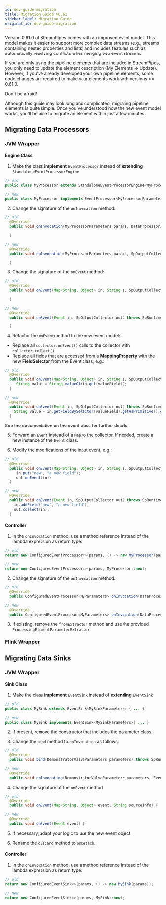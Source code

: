 ```yaml
---
id: dev-guide-migration
title: Migration Guide v0.61
sidebar_label: Migration Guide
original_id: dev-guide-migration
---
```


Version 0.61.0 of StreamPipes comes with an improved event model. This model makes it easier to support more complex data streams (e.g., streams containing nested properties and lists) and includes features such as automatically resolving conflicts when merging two event streams.

If you are only using the pipeline elements that are included in StreamPipes, you only need to update the element description (My Elements -> Update).
However, if you've already developed your own pipeline elements, some code changes are required to make your elements work with versions >= 0.61.0.

<div class="admonition info">
<div class="admonition-title">Don't be afraid!</div>
<p>Although this guide may look long and complicated, migrating pipeline elements is quite simple. Once you've understood how the new event model works, you'll be able to migrate an element within just a few minutes.</p>
</div>

## Migrating Data Processors

### JVM Wrapper

#### Engine Class

1. Make the class **implement** ``EventProcessor`` instead of **extending** ``StandaloneEventProcessorEngine``

```java
// old
public class MyProcessor extends StandaloneEventProcessorEngine<MyProcessorParameters> { ... }

// new
public class MyProcessor implements EventProcessor<MyProcessorParameters>{ ... }
```

2. Change the signature of the ``onInvocation`` method:

```java
// old
  @Override
  public void onInvocation(MyProcessorParameters params, DataProcessorInvocation dataProcessorInvocation) {

  }

// new
  @Override
  public void onInvocation(MyProcessorParameters params, SpOutputCollector spOutputCollector, EventProcessorRuntimeContext runtimeContext) throws SpRuntimeException {

  }
```

3. Change the signature of the ``onEvent`` method:

```java
// old
  @Override
  public void onEvent(Map<String, Object> in, String s, SpOutputCollector out) {

  }

// new
  @Override
  public void onEvent(Event in, SpOutputCollector out) throws SpRuntimeException {

  }
```

4. Refactor the ``onEvent``method to the new event model:

* Replace all ``collector.onEvent()`` calls to the collector with ``collector.collect()``
* Replace all fields that are accessed from a **MappingProperty** with the new **FieldSelector** from the Event class, e.g.:

```java
// old
  @Override
  public void onEvent(Map<String, Object> in, String s, SpOutputCollector out) {
     String value = String.valueOf(in.get(valueField));
  }

// new
  @Override
  public void onEvent(Event in, SpOutputCollector out) throws SpRuntimeException {
    String value = in.getFieldBySelector(valueField).getAsPrimitive().getAsString();
  }
```

See the documentation on the event class for further details.

5. Forward an ``Event`` instead of a ``Map`` to the collector. If needed, create a new instance of the ``Event`` class.

6. Modify the modifications of the input event, e.g.:

```java
// old
  @Override
  public void onEvent(Map<String, Object> in, String s, SpOutputCollector out) {
     in.put("new", "a new field");
     out.onEvent(in);
  }

// new
  @Override
  public void onEvent(Event in, SpOutputCollector out) throws SpRuntimeException {
    in.addField("new", "a new field");
    out.collect(in);
  }
```

#### Controller

1. In the ``onInvocation`` method, use a method reference instead of the lambda expression as return type:

```java
// old
return new ConfiguredEventProcessor<>(params, () -> new MyProcessor(params));

// new
return new ConfiguredEventProcessor<>(params, MyProcessor::new);
```

2. Change the signature of the ``onInvocation`` method:

```java
// old
  @Override
  public ConfiguredEventProcessor<MyParameters> onInvocation(DataProcessorInvocation graph) { ... }

// new
  @Override
  public ConfiguredEventProcessor<MyParameters> onInvocation(DataProcessorInvocation graph, ProcessingElementParameterExtractor extractor) { ... }
```

3. If existing, remove the ``fromExtractor`` method and use the provided ``ProcessingElementParameterExtractor``


### Flink Wrapper


## Migrating Data Sinks

### JVM Wrapper

#### Sink Class

1. Make the class **implement** ``EventSink`` instead of **extending** ``EventSink``

```java
// old
public class MySink extends EventSink<MySinkParameters> { ... }

// new
public class MySink implements EventSink<MySinkParameters>{ ... }
```

2. If present, remove the constructor that includes the parameter class.

3. Change the ``bind`` method to ``onInvocation`` as follows:

```java
// old
  @Override
  public void bind(DemonstratorValveParameters parameters) throws SpRuntimeException { ... }

// new
  @Override
  public void onInvocation(DemonstratorValveParameters parameters, EventSinkRuntimeContext runtimeContext) throws SpRuntimeException { ... }
```

4. Change the signature of the ``onEvent`` method

```java
// old
  @Override
  public void onEvent(Map<String, Object> event, String sourceInfo) {

// new
  @Override
  public void onEvent(Event event) {
```

5. If necessary, adapt your logic to use the new event object.

6. Rename the ``discard`` method to ``onDetach``.

#### Controller

1. In the ``onInvocation`` method, use a method reference instead of the lambda expression as return type:

```java
// old
return new ConfiguredEventSink<>(params, () -> new MySink(params));

// new
return new ConfiguredEventSink<>(params, MySink::new);
```